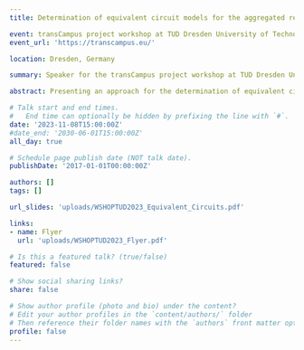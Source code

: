 ```yaml
---
title: Determination of equivalent circuit models for the aggregated representation of downstream HV networks

event: transCampus project workshop at TUD Dresden University of Technology
event_url: 'https://transcampus.eu/'

location: Dresden, Germany

summary: Speaker for the transCampus project workshop at TUD Dresden University of Technology

abstract: Presenting an approach for the determination of equivalent circuit models for the aggregated representation of downstream HV networks at a workshop on challenges of harmonic studies in modern transmission systems

# Talk start and end times.
#   End time can optionally be hidden by prefixing the line with `#`.
date: '2023-11-08T15:00:00Z'
#date_end: '2030-06-01T15:00:00Z'
all_day: true

# Schedule page publish date (NOT talk date).
publishDate: '2017-01-01T00:00:00Z'

authors: []
tags: []

url_slides: 'uploads/WSHOPTUD2023_Equivalent_Circuits.pdf'

links:
- name: Flyer
  url: 'uploads/WSHOPTUD2023_Flyer.pdf'

# Is this a featured talk? (true/false)
featured: false

# Show social sharing links?
share: false

# Show author profile (photo and bio) under the content?
# Edit your author profiles in the `content/authors/` folder
# Then reference their folder names with the `authors` front matter option above
profile: false
---
```

